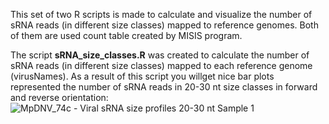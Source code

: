 This set of two R scripts is made to calculate and visualize the number of sRNA reads (in different size classes) mapped to reference genomes. Both of them are used count table created by MISIS program.

The script **sRNA_size_classes.R** was created to calculate the number of sRNA reads (in different size classes) mapped to each reference genome (virusNames). As a result of this script you willget nice bar plots represented the number of sRNA reads in 20-30 nt size classes in forward and reverse orientation:
![MpDNV_74c - Viral sRNA size profiles 20-30 nt  Sample 1](https://github.com/Nasuli/MpDNV/assets/39988388/cf4af5b7-7d0b-4ece-82c3-2dff958de41f)
